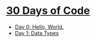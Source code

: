 # [30 Days of Code](https://www.hackerrank.com/domains/tutorials/30-days-of-code)
- [Day 0: Hello, World.](https://www.hackerrank.com/challenges/30-hello-world/problem)
- [Day 1: Data Types](https://www.hackerrank.com/challenges/30-data-types/problem)